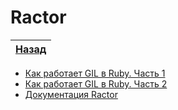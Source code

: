 Ractor
======

| [Назад](../2-separation-of-positional-and-keyword-args/3-ruby3.0) |
|:-----------------------------------------------------------------:|

* [Как работает GIL в Ruby. Часть 1](https://habr.com/en/post/189320/)
* [Как работает GIL в Ruby. Часть 2](https://habr.com/en/post/189486/)
* [Документация Ractor](https://docs.ruby-lang.org/en/3.0.0/doc/ractor_md.html)
